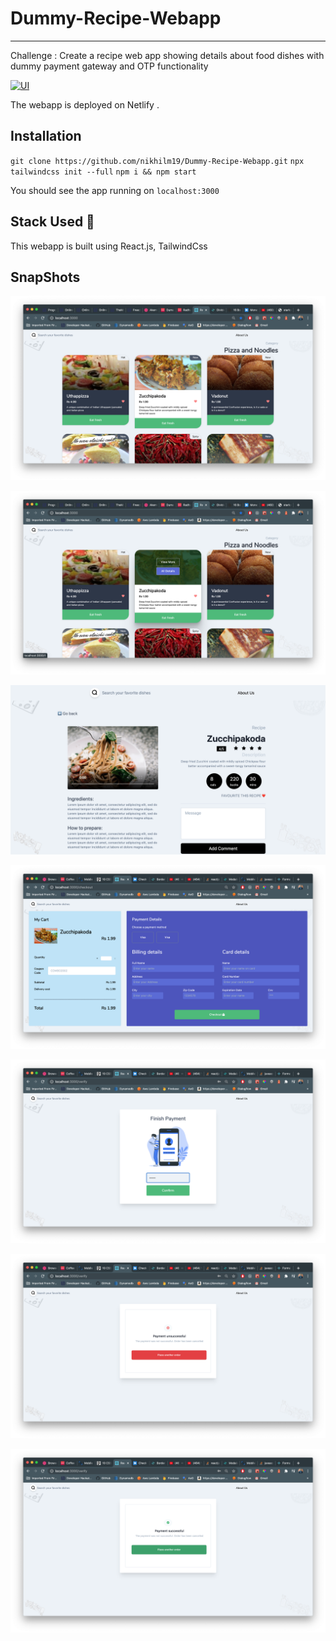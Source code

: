 # Dummy-Recipe-Webapp

---

Challenge : Create a recipe web app showing details about food dishes with dummy payment gateway and OTP functionality

[![UI](https://img.shields.io/website?down_color=red&down_message=Check+here&label=Website&style=for-the-badge&up_color=green&up_message=Click+Here&url=https%3A%2F%2Frelaxed-allen-83e504.netlify.app%2F)](https://relaxed-allen-83e504.netlify.app)

The webapp is deployed on Netlify .

## Installation

`git clone https://github.com/nikhilm19/Dummy-Recipe-Webapp.git`
`npx tailwindcss init --full`
`npm i && npm start`

You should see the app running on `localhost:3000`

## Stack Used 🚀

This webapp is built using React.js, TailwindCss

## SnapShots

![Home](demos/home.png?raw=true "Title")

![View](demos/card.png?raw=true "Card")

![Details](demos/details.png?raw=true "Details")

![Cart](demos/cart.png?raw=true "cart")

![OTP](demos/otp.png?raw=true "otp")

![Error](demos/error.png?raw=true "error")

![Success](demos/success.png?raw=true "success")
